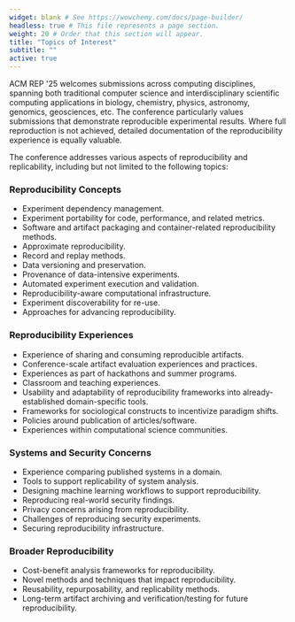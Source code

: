 ```yaml
---
widget: blank # See https://wowchemy.com/docs/page-builder/
headless: true # This file represents a page section.
weight: 20 # Order that this section will appear.
title: "Topics of Interest"
subtitle: ""
active: true
---
```


ACM REP '25 welcomes submissions across computing disciplines, spanning both traditional computer science and interdisciplinary scientific computing applications in biology, chemistry, physics, astronomy, genomics, geosciences, etc. The conference particularly values submissions that demonstrate reproducible experimental results. Where full reproduction is not achieved, detailed documentation of the reproducibility experience is equally valuable.

The conference addresses various aspects of reproducibility and replicability, including but not limited to the following topics: 

### Reproducibility Concepts 
- Experiment dependency management.
- Experiment portability for code, performance, and related metrics.
- Software and artifact packaging and container-related reproducibility methods. 
- Approximate reproducibility. 
- Record and replay methods. 
- Data versioning and preservation.
- Provenance of data-intensive experiments.
- Automated experiment execution and validation.
- Reproducibility-aware computational infrastructure.
- Experiment discoverability for re-use.
- Approaches for advancing reproducibility.

### Reproducibility Experiences
- Experience of sharing and consuming reproducible artifacts. 
- Conference-scale artifact evaluation experiences and practices.
- Experiences as part of hackathons and summer programs.
- Classroom and teaching experiences. 
- Usability and adaptability of reproducibility frameworks into already-established domain-specific tools.
- Frameworks for sociological constructs to incentivize paradigm shifts.
- Policies around publication of articles/software.
- Experiences within computational science communities.

### Systems and Security Concerns
- Experience comparing published systems in a domain.
- Tools to support replicability of system analysis.
- Designing machine learning workflows to support reproducibility.
- Reproducing real-world security findings.
- Privacy concerns arising from reproducibility.
- Challenges of reproducing security experiments.
- Securing reproducibility infrastructure.

### Broader Reproducibility
- Cost-benefit analysis frameworks for reproducibility.
- Novel methods and techniques that impact reproducibility.
- Reusability, repurposability, and replicability methods. 
- Long-term artifact archiving and verification/testing for future reproducibility.
